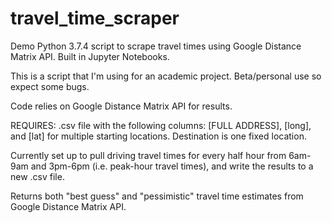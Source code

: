# travel_time_scraper

Demo Python 3.7.4 script to scrape travel times using Google Distance Matrix API. Built in Jupyter Notebooks. 

This is a script that I'm using for an academic project. Beta/personal use so expect some bugs.

Code relies on Google Distance Matrix API for results.

REQUIRES: .csv file with the following columns: [FULL ADDRESS], [long], and [lat] for multiple starting locations. Destination is one fixed location. 

Currently set up to pull driving travel times for every half hour from 6am-9am and 3pm-6pm (i.e. peak-hour travel times), and write the results to a new .csv file.

Returns both "best guess" and "pessimistic" travel time estimates from Google Distance Matrix API.

